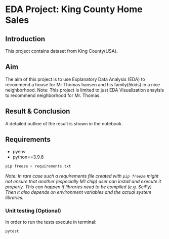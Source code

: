 # EDA Project: King County Home Sales

## Introduction
This project contains dataset from King County(USA).

## Aim
The aim of this project is to use Explanatory Data Analysis (EDA) to recommend a house for Mr Thomas hansen and his family(5kids) in a nice neighborhood.
Note: This project is limited to just EDA Visualization anaylsis to recommend neighborhood for Mr. Thomas.

## Result & Conclusion
A detailed outline of the result is shown in the notebook.


## Requirements

- pyenv
- python==3.9.8



```bash
pip freeze > requirements.txt
```

*Note: In rare case such a requirements file created with `pip freeze` might not ensure that another (especially M1 chip) user can install and execute it properly. This can happen if libraries need to be compiled (e.g. SciPy). Then it also depends on environment variables and the actual system libraries.*

### Unit testing (Optional)

 In order to run the tests execute in terminal:

```bash
pytest
```


